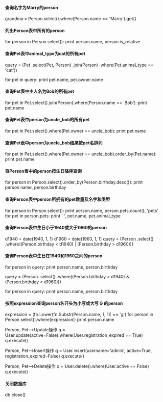#### 查询名字为Marry的person
grandma = Person.select().where(Person.name == 'Marry').get()

####  列出Person表中所有的person
for person in Person.select():
    print person.name, person.is_relative

#### 查询Pet表中animal_type为cat的所有pet
query = (Pet
         .select(Pet, Person)
         .join(Person)
         .where(Pet.animal_type == 'cat'))

for pet in query:
    print pet.name, pet.owner.name

#### 查询Pet表中主人名为Bob的所有pet
for pet in Pet.select().join(Person).where(Person.name == 'Bob'):
    print pet.name

#### 查询Pet表中person为uncle_bob的所有pet
for pet in Pet.select().where(Pet.owner == uncle_bob):
    print pet.name

#### 查询Pet表中person为uncle_bob结果按pet名排列
for pet in Pet.select().where(Pet.owner == uncle_bob).order_by(Pet.name):
    print pet.name

#### 将Person表中的person按生日降序查询
for person in Person.select().order_by(Person.birthday.desc()):
    print person.name, person.birthday

#### 查询Person表中person所拥有的pet数量及名字和类型
for person in Person.select():
    print person.name, person.pets.count(), 'pets'
    for pet in person.pets:
        print '      ', pet.name, pet.animal_type

#### 查询Person表中生日小于1940或大于1960的person
d1940 = date(1940, 1, 1)
d1960 = date(1960, 1, 1)
query = (Person
         .select()
         .where((Person.birthday < d1940) | (Person.birthday > d1960)))

#### 查询Person表中生日在1940和1960之间的person
for person in query:
    print person.name, person.birthday

query = (Person
         .select()
         .where((Person.birthday > d1940) & (Person.birthday < d1960)))

for person in query:
    print person.name, person.birthday

#### 按照expression查询person名开头为小写或大写 G 的person
expression = (fn.Lower(fn.Substr(Person.name, 1, 1)) == 'g')
for person in Person.select().where(expression):
    print person.name

Person, Pet—>Update操作
q = User.update(active=False).where(User.registration_expired == True)
q.execute()

Person, Pet—>Insert操作
q = User.insert(username='admin', active=True, registration_expired=False)
q.execute()

Person, Pet—>Delete操作
q = User.delete().where(User.active == False)
q.execute()

#### 关闭数据库
db.close()
